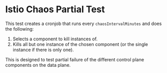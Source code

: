 # Istio Chaos Partial Test

This test creates a cronjob that runs every `chaosIntervalMinutes` and does the following:

1. Selects a component to kill instances of.
2. Kills all but one instance of the chosen component (or the single instance if there is only one).

This is designed to test partial failure of the different control plane components on the data plane.
